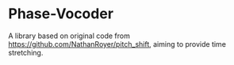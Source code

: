# Phase-Vocoder

A library based on original code from https://github.com/NathanRoyer/pitch_shift, aiming to provide time stretching.

